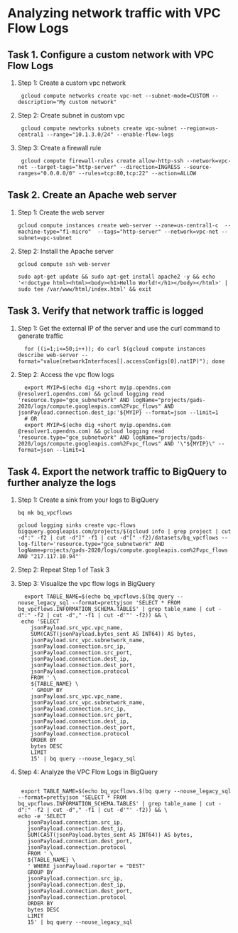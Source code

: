 # Analyzing network traffic with VPC Flow Logs 

## Task 1. Configure a custom network with VPC Flow Logs

1. Step 1: Create a custom  vpc network   

        gcloud compute networks create vpc-net --subnet-mode=CUSTOM --description="My custom network"


2. Step 2: Create subnet in custom vpc
    
        gcloud compute newtorks subnets create vpc-subnet --region=us-central1 --range="10.1.3.0/24" --enable-flow-logs


3. Step 3: Create a firewall rule
   
        gcloud compute firewall-rules create allow-http-ssh --network=vpc-net --target-tags="http-server" --direction=INGRESS --source-ranges="0.0.0.0/0" --rules=tcp:80,tcp:22" --action=ALLOW


## Task 2. Create an Apache web server

1. Step 1: Create the web server


   
       gcloud compute instances create web-server --zone=us-central1-c  --machine-type="f1-micro"  --tags="http-server" --network=vpc-net --subnet=vpc-subnet


2. Step 2: Install the Apache server


        
	   gcloud compute ssh web-server
	
	   sudo apt-get update && sudo apt-get install apache2 -y && echo '<!doctype html><html><body><h1>Hello World!</h1></body></html>' | sudo tee /var/www/html/index.html' && exit
	
	


## Task 3. Verify that network traffic is logged

1. Step 1: Get the external IP of the server and use the curl command to generate traffic


         for ((i=1;i<=50;i++)); do curl $(gcloud compute instances describe web-server --format="value(networkInterfaces[].accessConfigs[0].natIP)"); done


2. Step 2: Access the vpc flow logs

         export MYIP=$(echo dig +short myip.opendns.com @resolver1.opendns.com) && gcloud logging read 'resource.type="gce_subnetwork" AND logName="projects/gads-2020/logs/compute.googleapis.com%2Fvpc_flows" AND jsonPayload.connection.dest_ip:'${MYIP} --format=json --limit=1
         # OR
         export MYIP=$(echo dig +short myip.opendns.com @resolver1.opendns.com) && gcloud logging read 'resource.type="gce_subnetwork" AND logName="projects/gads-2020/logs/compute.googleapis.com%2Fvpc_flows" AND '\"${MYIP}\" --format=json --limit=1


## Task 4. Export the network traffic to BigQuery to further analyze the logs

1. Step 1: Create a sink from your logs to BigQuery


        
	   bq mk bq_vpcflows	

	   gcloud logging sinks create vpc-flows bigquery.googleapis.com/projects/$(gcloud info | grep project | cut -d":" -f2 | cut -d"]" -f1 | cut -d"[" -f2)/datasets/bq_vpcflows --log-filter='resource.type="gce_subnetwork" AND logName=projects/gads-2020/logs/compute.googleapis.com%2Fvpc_flows AND "217.117.10.94"'
	


2. Step 2: Repeat Step 1 of Task 3

3. Step 3: Visualize the vpc flow logs in BigQuery


    ```
      export TABLE_NAME=$(echo bq_vpcflows.$(bq query --nouse_legacy_sql --format=prettyjson 'SELECT * FROM bq_vpcflows.INFORMATION_SCHEMA.TABLES' | grep table_name | cut -d":" -f2 | cut -d"," -f1 | cut -d'"' -f2)) && \
     echo 'SELECT
        jsonPayload.src_vpc.vpc_name,
        SUM(CAST(jsonPayload.bytes_sent AS INT64)) AS bytes,
        jsonPayload.src_vpc.subnetwork_name,
        jsonPayload.connection.src_ip,
        jsonPayload.connection.src_port,
        jsonPayload.connection.dest_ip,
        jsonPayload.connection.dest_port,
        jsonPayload.connection.protocol
        FROM ' \
        ${TABLE_NAME} \
        ' GROUP BY
        jsonPayload.src_vpc.vpc_name,
        jsonPayload.src_vpc.subnetwork_name,
        jsonPayload.connection.src_ip,
        jsonPayload.connection.src_port,
        jsonPayload.connection.dest_ip,
        jsonPayload.connection.dest_port,
        jsonPayload.connection.protocol
        ORDER BY
        bytes DESC
        LIMIT
        15' | bq query --nouse_legacy_sql

   ```


4. Step 4: Analyze the VPC Flow Logs in BigQuery



   ```

    export TABLE_NAME=$(echo bq_vpcflows.$(bq query --nouse_legacy_sql --format=prettyjson 'SELECT * FROM bq_vpcflows.INFORMATION_SCHEMA.TABLES' | grep table_name | cut -d":" -f2 | cut -d"," -f1 | cut -d'"' -f2)) && \
   echo -e 'SELECT
      jsonPayload.connection.src_ip,
      jsonPayload.connection.dest_ip,
      SUM(CAST(jsonPayload.bytes_sent AS INT64)) AS bytes,
      jsonPayload.connection.dest_port,
      jsonPayload.connection.protocol
      FROM ' \
      ${TABLE_NAME} \
      ' WHERE jsonPayload.reporter = "DEST"
      GROUP BY
      jsonPayload.connection.src_ip,
      jsonPayload.connection.dest_ip,
      jsonPayload.connection.dest_port,
      jsonPayload.connection.protocol
      ORDER BY
      bytes DESC
      LIMIT
      15' | bq query --nouse_legacy_sql

  ```
